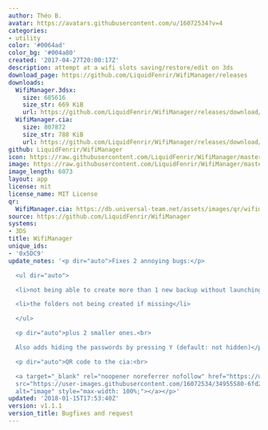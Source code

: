 ```yaml
---
author: Théo B.
avatar: https://avatars.githubusercontent.com/u/16072534?v=4
categories:
- utility
color: '#0064ad'
color_bg: '#004a80'
created: '2017-04-27T20:00:17Z'
description: attempt at a wifi slots saving/restore/edit on 3ds
download_page: https://github.com/LiquidFenrir/WifiManager/releases
downloads:
  WifiManager.3dsx:
    size: 685616
    size_str: 669 KiB
    url: https://github.com/LiquidFenrir/WifiManager/releases/download/v1.1.1/WifiManager.3dsx
  WifiManager.cia:
    size: 807872
    size_str: 788 KiB
    url: https://github.com/LiquidFenrir/WifiManager/releases/download/v1.1.1/WifiManager.cia
github: LiquidFenrir/WifiManager
icon: https://raw.githubusercontent.com/LiquidFenrir/WifiManager/master/meta/icon.png
image: https://raw.githubusercontent.com/LiquidFenrir/WifiManager/master/meta/banner.png
image_length: 6073
layout: app
license: mit
license_name: MIT License
qr:
  WifiManager.cia: https://db.universal-team.net/assets/images/qr/wifimanager-cia.png
source: https://github.com/LiquidFenrir/WifiManager
systems:
- 3DS
title: WifiManager
unique_ids:
- '0x5DC9'
update_notes: '<p dir="auto">Fixes 2 annoying bugs:</p>

  <ul dir="auto">

  <li>not being able to create more than 1 new backup without launching the app again</li>

  <li>the folders not being created if missing</li>

  </ul>

  <p dir="auto">plus 2 smaller ones.<br>

  Also adds hiding the passwords by pressing Y (default: not hidden)</p>

  <p dir="auto">QR code to the cia:<br>

  <a target="_blank" rel="noopener noreferrer nofollow" href="https://user-images.githubusercontent.com/16072534/34955580-6fd259ba-fa25-11e7-8fa7-60363b12104f.png"><img
  src="https://user-images.githubusercontent.com/16072534/34955580-6fd259ba-fa25-11e7-8fa7-60363b12104f.png"
  alt="image" style="max-width: 100%;"></a></p>'
updated: '2018-01-15T17:53:40Z'
version: v1.1.1
version_title: Bugfixes and request
---
```

